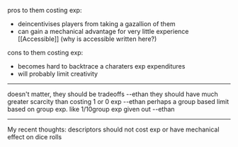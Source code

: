 pros to them costing exp:
- deincentivises players from taking a gazallion of them
- can gain a mechanical advantage for very little experience [[Accessible]] (why is accessible written here?)

cons to them costing exp:
- becomes hard to backtrace a charaters exp expenditures
- will probably limit creativity

---

doesn't matter, they should be tradeoffs  --ethan
they should have much greater scarcity than costing 1 or 0 exp --ethan
perhaps a group based limit based on group exp. like 1/10group exp given out --ethan

---

My recent thoughts: descriptors should not cost exp or have mechanical effect on dice rolls